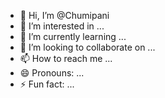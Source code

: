 - 👋 Hi, I’m @Chumipani
- 👀 I’m interested in ...
- 🌱 I’m currently learning ...
- 💞️ I’m looking to collaborate on ...
- 📫 How to reach me ...
- 😄 Pronouns: ...
- ⚡ Fun fact: ...

<!---
Chumipani/Chumipani is a ✨ special ✨ repository because its `README.md` (this file) appears on your GitHub profile.
You can click the Preview link to take a look at your changes.
--->
